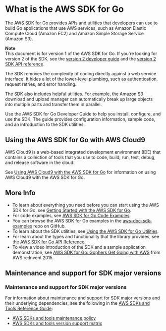 # What is the AWS SDK for Go<a name="welcome"></a>

The AWS SDK for Go provides APIs and utilities that developers can use to build Go applications that use AWS services, such as Amazon Elastic Compute Cloud \(Amazon EC2\) and Amazon Simple Storage Service \(Amazon S3\)\.

**Note**  
This document is for version 1 of the AWS SDK for Go\. If you're looking for version 2 of the SDK, see the [version 2 developer guide](https://aws.github.io/aws-sdk-go-v2/docs/) and the [version 2 SDK API reference](https://pkg.go.dev/github.com/aws/aws-sdk-go-v2)\.

The SDK removes the complexity of coding directly against a web service interface\. It hides a lot of the lower\-level plumbing, such as authentication, request retries, and error handling\.

The SDK also includes helpful utilities\. For example, the Amazon S3 download and upload manager can automatically break up large objects into multiple parts and transfer them in parallel\.

Use the AWS SDK for Go Developer Guide to help you install, configure, and use the SDK\. The guide provides configuration information, sample code, and an introduction to the SDK utilities\.

## Using the AWS SDK for Go with AWS Cloud9<a name="using-the-aws-sdk-for-go-with-aws-cloud9"></a>

AWS Cloud9 is a web\-based integrated development environment \(IDE\) that contains a collection of tools that you use to code, build, run, test, debug, and release software in the cloud\.

See [Using AWS Cloud9 with the AWS SDK for Go](cloud9-go.md) for information on using AWS Cloud9 with the AWS SDK for Go\.

## More Info<a name="more-info"></a>
+ To learn about everything you need before you can start using the AWS SDK for Go, see [Getting Started with the AWS SDK for Go](setting-up.md)\.
+ For code examples, see [AWS SDK for Go Code Examples](common-examples.md)\.
+ You can browse the AWS SDK for Go examples in the [aws\-doc\-sdk\-examples](https://github.com/awsdocs/aws-doc-sdk-examples) repo on GitHub\.
+ To learn about the SDK utilities, see [Using the AWS SDK for Go Utilities](sdk-utilities.md)\.
+ For learn about the types and functionality that the library provides, see the [AWS SDK for Go API Reference](https://docs.aws.amazon.com/sdk-for-go/api/)\.
+ To view a video introduction of the SDK and a sample application demonstration, see [AWS SDK for Go: Gophers Get Going with AWS](https://www.youtube.com/watch?v=iOGIKG3EptI&amp;feature=youtu.be) from AWS re:Invent 2015\.

## Maintenance and support for SDK major versions<a name="maintenance-and-support-for-sdk-major-versions"></a>

### Maintenance and support for SDK major versions<a name="sdks-major-versions-maintenance-support"></a>

For information about maintenance and support for SDK major versions and their underlying dependencies, see the following in the [AWS SDKs and Tools Reference Guide](https://docs.aws.amazon.com/sdkref/latest/guide/overview.html):
+ [AWS SDKs and tools maintenance policy](https://docs.aws.amazon.com/sdkref/latest/guide/maint-policy.html)
+ [AWS SDKs and tools version support matrix](https://docs.aws.amazon.com/sdkref/latest/guide/version-support-matrix.html)